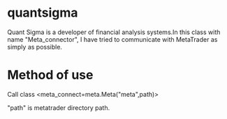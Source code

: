 # quantsigma
Quant Sigma is a developer of financial analysis systems.In this class with name "Meta_connector", I have tried to communicate with MetaTrader as simply as possible.

# Method of use
Call class
<import meta>
<meta_connect=meta.Meta("meta",path)>

"path" is metatrader directory path.
